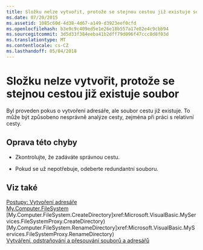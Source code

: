 ```yaml
---
title: Složku nelze vytvořit, protože se stejnou cestou již existuje soubor
ms.date: 07/20/2015
ms.assetid: 1085c60d-4d38-4d67-a149-d3923eef0cfd
ms.openlocfilehash: b3e9c9c409ed5e1e26e18b557a17e82e4c9cbb94
ms.sourcegitcommit: 3d5d33f384eeba41b2dff79d096f47ccc8d8f03d
ms.translationtype: MT
ms.contentlocale: cs-CZ
ms.lasthandoff: 05/04/2018
---
```

# <a name="the-folder-cannot-be-created-since-a-file-already-exists-with-the-same-path"></a>Složku nelze vytvořit, protože se stejnou cestou již existuje soubor
Byl proveden pokus o vytvoření adresáře, ale soubor cestu již existuje. To může být způsobeno nesprávně analýze cesty, zejména při práci s relativní cesty.  
  
## <a name="to-correct-this-error"></a>Oprava této chyby  
  
-   Zkontrolujte, že zadáváte správnou cestu.  
  
-   Pokud se už nepotřebuje, odeberte redundantní souboru.  
  
## <a name="see-also"></a>Viz také  
 [Postupy: Vytvoření adresáře](../../visual-basic/developing-apps/programming/drives-directories-files/how-to-create-a-directory.md)  
 [My.Computer.FileSystem](xref:Microsoft.VisualBasic.FileIO.FileSystem)  
 [My.Computer.FileSystem.CreateDirectory]xref:Microsoft.VisualBasic.MyServices.FileSystemProxy.CreateDirectory)  
 [My.Computer.FileSystem.RenameDirectory]xref:Microsoft.VisualBasic.MyServices.FileSystemProxy.RenameDirectory)  
 [Vytváření, odstraňování a přesouvání souborů a adresářů](../../visual-basic/developing-apps/programming/drives-directories-files/creating-deleting-and-moving-files-and-directories.md)
